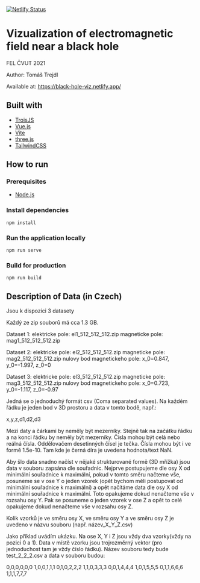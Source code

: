 [![Netlify Status](https://api.netlify.com/api/v1/badges/713f3d9a-88c9-4e51-99a7-baabcf591f35/deploy-status)](https://app.netlify.com/sites/black-hole-viz/deploys)

# Vizualization of electromagnetic field near a black hole

FEL ČVUT 2021

Author: Tomáš Trejdl

Available at: https://black-hole-viz.netlify.app/

## Built with

- [TroisJS](https://troisjs.github.io/)
- [Vue.js](https://vuejs.org/)
- [Vite](https://vitejs.dev/)
- [three.js](https://threejs.org/)
- [TailwindCSS](https://tailwindcss.com/)

## How to run

### Prerequisites 

- [Node.js](https://nodejs.org/en/)

### Install dependencies

`npm install`

### Run the application locally

`npm run serve`

### Build for production

`npm run build`

## Description of Data (in Czech)

Jsou k dispozici 3 datasety

Každý ze zip souborů má cca 1.3 GB.

Dataset 1:
elektricke pole: el1_512_512_512.zip
magneticke pole: mag1_512_512_512.zip

Dataset 2:
elektricke pole: el2_512_512_512.zip
magneticke pole: mag2_512_512_512.zip
nulovy bod magnetickeho pole: x_0=0.847, y_0=-1.997, z_0=0

Dataset 3:
elektricke pole: el3_512_512_512.zip
magneticke pole: mag3_512_512_512.zip
nulovy bod magnetickeho pole: x_0=0.723, y_0=-1.117, z_0=-0.97

Jedná se o jednoduchý formát csv (Coma separated values). Na každém
řádku je jeden bod v 3D prostoru a data v tomto bodě, např.:

x,y,z,d1,d2,d3

Mezi daty a čárkami by neměly být mezerníky. Stejně tak na začátku řádku a na konci řádku by neměly být mezerníky. Čísla mohou být celá nebo reálná čísla. Oddělovačem desetinných čísel je tečka. Čísla mohou být i ve formě 1.5e-10. Tam kde je černá díra je uvedena hodnota/text NaN.

Aby šlo data snadno načíst v nějaké strukturované formě (3D mřížka) jsou data v souboru zapsána dle souřadnic. Nejprve postupujeme dle osy X od minimální souřadnice k maximální, pokud v tomto směru načteme vše, posuneme se v ose Y o jeden vzorek (opět bychom měli postupovat od minimální souřadnice k maximální) a opět načítáme data dle osy X od minimální souřadnice k maximální. Toto opakujeme dokud nenačteme vše v rozsahu osy Y. Pak se posuneme o jeden vzorek v ose Z a opět to celé opakujeme dokud nenačteme vše v rozsahu osy Z.

Kolik vzorků je ve směru osy X, ve směru osy Y a ve směru osy Z je uvedeno v názvu souboru (např. název_X_Y_Z.csv)

Jako příklad uvádím ukázku. Na ose X, Y i Z jsou vždy dva vzorky(vždy na pozici 0 a 1). Data v místě vzorku jsou trojrozměrný vektor (pro jednoduchost tam je vždy číslo řádku). Název souboru tedy bude test_2_2_2.csv a data v souboru budou:

0,0,0,0,0,0
1,0,0,1,1,1
0,1,0,2,2,2
1,1,0,3,3,3
0,0,1,4,4,4
1,0,1,5,5,5
0,1,1,6,6,6
1,1,1,7,7,7

